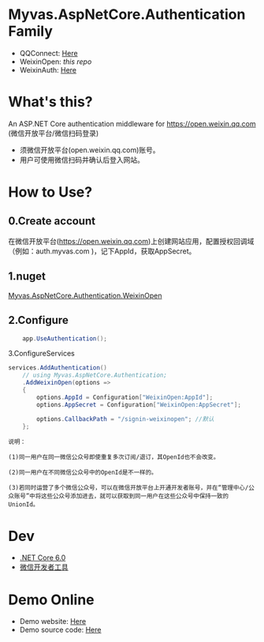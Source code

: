 # Myvas.AspNetCore.Authentication Family
* QQConnect: [Here](https://github.com/myvas/AspNetCore.Authentication.QQConnect)
* WeixinOpen: _this repo_
* WeixinAuth: [Here](https://github.com/myvas/AspNetCore.Authentication.WeixinAuth)

# What's this?
An ASP.NET Core authentication middleware for https://open.weixin.qq.com (微信开放平台/微信扫码登录)
* 须微信开放平台(open.weixin.qq.com)账号。
* 用户可使用微信扫码并确认后登入网站。


# How to Use?
## 0.Create account
在微信开放平台(https://open.weixin.qq.com)上创建网站应用，配置授权回调域（例如：auth.myvas.com )，记下AppId，获取AppSecret。

## 1.nuget
[Myvas.AspNetCore.Authentication.WeixinOpen](https://www.nuget.org/packages/Myvas.AspNetCore.Authentication.WeixinOpen)

## 2.Configure
```csharp
    app.UseAuthentication();
```

3.ConfigureServices
```csharp
services.AddAuthentication()
    // using Myvas.AspNetCore.Authentication;
    .AddWeixinOpen(options => 
    {
        options.AppId = Configuration["WeixinOpen:AppId"];
        options.AppSecret = Configuration["WeixinOpen:AppSecret"];

        options.CallbackPath = "/signin-weixinopen"; //默认
    };
```

```
说明：

(1)同一用户在同一微信公众号即使重复多次订阅/退订，其OpenId也不会改变。

(2)同一用户在不同微信公众号中的OpenId是不一样的。

(3)若同时运营了多个微信公众号，可以在微信开放平台上开通开发者账号，并在“管理中心/公众账号”中将这些公众号添加进去，就可以获取到同一用户在这些公众号中保持一致的UnionId。
```

# Dev
* [.NET Core 6.0](https://dotnet.microsoft.com/en-us/download/dotnet/6.0)
* [微信开发者工具](https://mp.weixin.qq.com/debug/wxadoc/dev/devtools/download.html)

# Demo Online
* Demo website: [Here](https://demo.auth.myvas.com)
* Demo source code: [Here](https://github.com/myvas/AspNetCore.Authentication.Demo)
